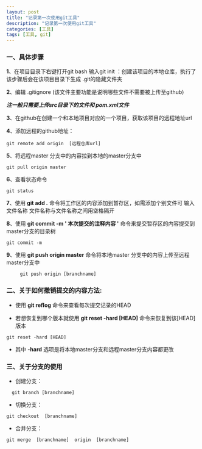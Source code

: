 ```yaml
---
layout: post
title: "记录第一次使用git工具"
description: "记录第一次使用git工具"
categories: [工具]
tags: [工具, git]
---
```

### 一、具体步骤
**1**、在项目目录下右键打开git bash  输入git init ：创建该项目的本地仓库，执行了该步骤后会在该项目目录下生成 .git的隐藏文件夹

**2**、编辑 .gitignore (该文件主要功能是说明哪些文件不需要被上传至github)

***注一般只需要上传src目录下的文件和 pom.xml文件***

**3**、在github在创建一个和本地项目对应的一个项目，获取该项目的远程地址url

**4**、添加远程的github地址：
```
git remote add origin  [远程仓库url]
```


**5**、将远程master 分支中的内容拉到本地的master分支中
```
git pull origin master
```


**6**、查看状态命令
```
git status
```

**7**、使用   **git add .** 命令将工作区的内容添加到暂存区，如需添加个别文件可 输入文件名称 文件名称与文件名称之间用空格隔开

**8**、使用 **git commit -m ' 本次提交的注释内容 '**  命令来提交暂存区的内容提交到 master分支的目录树
```
git commit -m 
```

**9**、使用 **git push origin master** 命令将本地master 分支中的内容上传至远程master分支中
```
     git push origin [branchname]
```

### 二、关于如何撤销提交的内容方法:
- 使用 **git reflog** 命令来查看每次提交记录的HEAD

- 若想恢复到哪个版本就使用
 **git reset -hard  [HEAD]**  命令来恢复到该[HEAD]版本
```
git reset -hard [HEAD]
```

- 其中
**-hard**     选项是将本地master分支和远程master分支内容都更改

### 三、关于分支的使用
- 创建分支：
```
  git branch [branchname]
```
- 切换分支：
```
git checkout  [branchname]
```
- 合并分支：
```
git merge  [branchname]  origin  [branchname]
```



     



